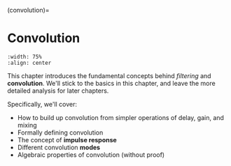 (convolution)=
# Convolution
```{image} ../images/chapter03.svg
:width: 75%
:align: center
```

This chapter introduces the fundamental concepts behind *filtering* and **convolution**.
We'll stick to the basics in this chapter, and leave the more detailed analysis for later chapters.

Specifically, we'll cover:
- How to build up convolution from simpler operations of delay, gain, and mixing
- Formally defining convolution
- The concept of **impulse response**
- Different convolution **modes**
- Algebraic properties of convolution (without proof)